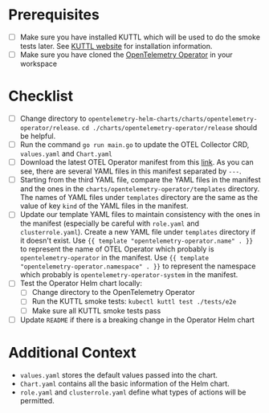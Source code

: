 # Prerequisites

- [ ] Make sure you have installed KUTTL which will be used to do the smoke tests later. See [KUTTL website](https://kuttl.dev/docs/)
  for installation information.
- [ ] Make sure you have cloned the [OpenTelemetry Operator](https://github.com/open-telemetry/opentelemetry-operator) in your workspace

# Checklist

- [ ] Change directory to `opentelemetry-helm-charts/charts/opentelemetry-operator/release`. `cd ./charts/opentelemetry-operator/release` should be helpful.
- [ ] Run the command `go run main.go` to update the OTEL Collector CRD, `values.yaml` and `Chart.yaml`
- [ ] Download the latest OTEL Operator manifest from this [link](https://github.com/open-telemetry/opentelemetry-operator/releases/latest/download/opentelemetry-operator.yaml).
  As you can see, there are several YAML files in this manifest separated by `---`.
- [ ] Starting from the third YAML file, compare the YAML files in the manifest and the ones in the `charts/opentelemetry-operator/templates` directory.
  The names of YAML files under `templates` directory are the same as the value of key `kind` of the YAML files in the manifest.
- [ ] Update our template YAML files to maintain consistency with the ones in the manifest (especially be careful with `role.yaml` and `clusterrole.yaml`).
  Create a new YAML file under `templates` directory if it doesn't exist.
  Use `{{ template "opentelemetry-operator.name" . }}` to represent the name of OTEL Operator which probably is `opentelemetry-operator` in the manifest.
  Use `{{ template "opentelemetry-operator.namespace" . }}` to represent the namespace which probably is `opentelemetry-operator-system` in the manifest.
- [ ] Test the Operator Helm chart locally:
  - [ ] Change directory to the OpenTelemetry Operator
  - [ ] Run the KUTTL smoke tests: `kubectl kuttl test ./tests/e2e`
  - [ ] Make sure all KUTTL smoke tests pass
- [ ] Update `README` if there is a breaking change in the Operator Helm chart

# Additional Context

- `values.yaml` stores the default values passed into the chart.
- `Chart.yaml` contains all the basic information of the Helm chart.
- `role.yaml` and `clusterrole.yaml` define what types of actions will be permitted.
